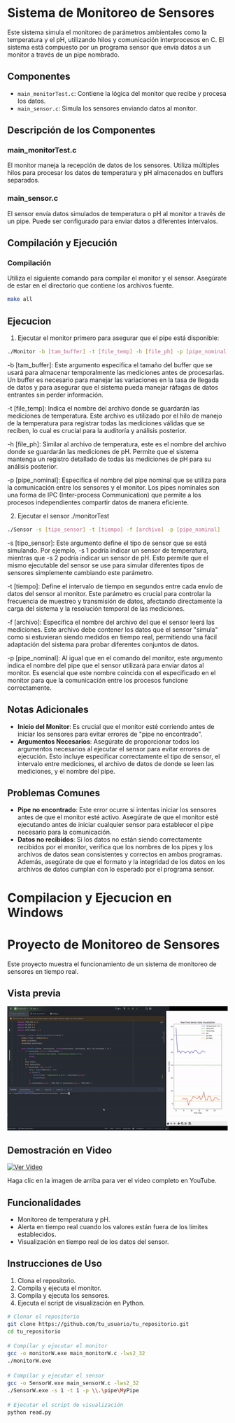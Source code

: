 # Sistema de Monitoreo de Sensores

Este sistema simula el monitoreo de parámetros ambientales como la temperatura y el pH, utilizando hilos y comunicación interprocesos en C. El sistema está compuesto por un programa sensor que envía datos a un monitor a través de un pipe nombrado.

## Componentes

- `main_monitorTest.c`: Contiene la lógica del monitor que recibe y procesa los datos.
- `main_sensor.c`: Simula los sensores enviando datos al monitor.

## Descripción de los Componentes

### main_monitorTest.c
El monitor maneja la recepción de datos de los sensores. Utiliza múltiples hilos para procesar los datos de temperatura y pH almacenados en buffers separados.

### main_sensor.c
El sensor envía datos simulados de temperatura o pH al monitor a través de un pipe. Puede ser configurado para enviar datos a diferentes intervalos.


## Compilación y Ejecución

### Compilación

Utiliza el siguiente comando para compilar el monitor y el sensor. Asegúrate de estar en el directorio que contiene los archivos fuente.

```bash
make all
```

## Ejecucion
1. Ejecutar el monitor primero para asegurar que el pipe está disponible:
```bash
./Monitor -b [tam_buffer] -t [file_temp] -h [file_ph] -p [pipe_nominal]
```
-b [tam_buffer]: Este argumento especifica el tamaño del buffer que se usará para almacenar temporalmente las mediciones antes de procesarlas. Un buffer es necesario para manejar las variaciones en la tasa de llegada de datos y para asegurar que el sistema pueda manejar ráfagas de datos entrantes sin perder información.

-t [file_temp]: Indica el nombre del archivo donde se guardarán las mediciones de temperatura. Este archivo es utilizado por el hilo de manejo de la temperatura para registrar todas las mediciones válidas que se reciben, lo cual es crucial para la auditoría y análisis posterior.

-h [file_ph]: Similar al archivo de temperatura, este es el nombre del archivo donde se guardarán las mediciones de pH. Permite que el sistema mantenga un registro detallado de todas las mediciones de pH para su análisis posterior.

-p [pipe_nominal]: Especifica el nombre del pipe nominal que se utiliza para la comunicación entre los sensores y el monitor. Los pipes nominales son una forma de IPC (Inter-process Communication) que permite a los procesos independientes compartir datos de manera eficiente.

2. Ejecutar el sensor
./monitorTest
```bash
./Sensor -s [tipo_sensor] -t [tiempo] -f [archivo] -p [pipe_nominal]
```
-s [tipo_sensor]: Este argumento define el tipo de sensor que se está simulando. Por ejemplo, -s 1 podría indicar un sensor de temperatura, mientras que -s 2 podría indicar un sensor de pH. Esto permite que el mismo ejecutable del sensor se use para simular diferentes tipos de sensores simplemente cambiando este parámetro.

-t [tiempo]: Define el intervalo de tiempo en segundos entre cada envío de datos del sensor al monitor. Este parámetro es crucial para controlar la frecuencia de muestreo y transmisión de datos, afectando directamente la carga del sistema y la resolución temporal de las mediciones.

-f [archivo]: Especifica el nombre del archivo del que el sensor leerá las mediciones. Este archivo debe contener los datos que el sensor "simula" como si estuvieran siendo medidos en tiempo real, permitiendo una fácil adaptación del sistema para probar diferentes conjuntos de datos.

-p [pipe_nominal]: Al igual que en el comando del monitor, este argumento indica el nombre del pipe que el sensor utilizará para enviar datos al monitor. Es esencial que este nombre coincida con el especificado en el monitor para que la comunicación entre los procesos funcione correctamente.

## Notas Adicionales

- **Inicio del Monitor**: Es crucial que el monitor esté corriendo antes de iniciar los sensores para evitar errores de "pipe no encontrado".
- **Argumentos Necesarios**: Asegúrate de proporcionar todos los argumentos necesarios al ejecutar el sensor para evitar errores de ejecución. Esto incluye especificar correctamente el tipo de sensor, el intervalo entre mediciones, el archivo de datos de donde se leen las mediciones, y el nombre del pipe.

## Problemas Comunes

- **Pipe no encontrado**: Este error ocurre si intentas iniciar los sensores antes de que el monitor esté activo. Asegúrate de que el monitor esté ejecutando antes de iniciar cualquier sensor para establecer el pipe necesario para la comunicación.
- **Datos no recibidos**: Si los datos no están siendo correctamente recibidos por el monitor, verifica que los nombres de los pipes y los archivos de datos sean consistentes y correctos en ambos programas. Además, asegúrate de que el formato y la integridad de los datos en los archivos de datos cumplan con lo esperado por el programa sensor.

# Compilacion y Ejecucion en Windows
# Proyecto de Monitoreo de Sensores

Este proyecto muestra el funcionamiento de un sistema de monitoreo de sensores en tiempo real.

## Vista previa
![Vista previa](2024-05-2302-43-00-ezgif.com-video-to-gif-converter.gif)
## Demostración en Video

[![Ver Video](https://img.youtube.com/vi/tu_video_id/0.jpg)](https://youtu.be/cIl5wHBAFZE)

Haga clic en la imagen de arriba para ver el video completo en YouTube.

## Funcionalidades

- Monitoreo de temperatura y pH.
- Alerta en tiempo real cuando los valores están fuera de los límites establecidos.
- Visualización en tiempo real de los datos del sensor.

## Instrucciones de Uso

1. Clona el repositorio.
2. Compila y ejecuta el monitor.
3. Compila y ejecuta los sensores.
4. Ejecuta el script de visualización en Python.

```sh
# Clonar el repositorio
git clone https://github.com/tu_usuario/tu_repositorio.git
cd tu_repositorio

# Compilar y ejecutar el monitor
gcc -o monitorW.exe main_monitorW.c -lws2_32
./monitorW.exe

# Compilar y ejecutar el sensor
gcc -o SensorW.exe main_sensorW.c -lws2_32
./SensorW.exe -s 1 -t 1 -p \\.\pipe\MyPipe

# Ejecutar el script de visualización
python read.py


